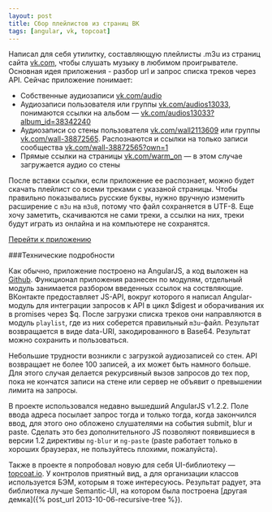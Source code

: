 ```yaml
---
layout: post
title: Сбор плейлистов из страниц ВК
tags: [angular, vk, topcoat]
---
```

Написал для себя утилитку, составляющую плейлисты .m3u из страниц сайта [vk.com](https://vk.com), чтобы слушать музыку в любимом проигрывателе. Основная идея приложения - разбор url и запрос списка треков через API. Сейчас приложение понимает:

* Собственные аудиозаписи [vk.com/audio](http://vk.com/audio)
* Аудиозаписи пользователя или группы [vk.com/audios13033](http://vk.com/audios13033), понимаются ссылки на альбом &mdash; [vk.com/audios13033?album_id=38342240](http://vk.com/audios13033?album_id=38342240)
* Аудиозаписи со стены пользователя [vk.com/wall2113609](http://vk.com/wall2113609) или группы [vk.com/wall-38872565](http://vk.com/wall-38872565). Распознаются и ссылки на только записи сообщества [vk.com/wall-38872565?own=1](http://vk.com/wall-38872565?own=1)
* Прямые ссылки на страницы [vk.com/warm_on](http://vk.com/warm_on) &mdash; в этом случае загружается аудио со стены

После вставки ссылки, если приложение ее распознает, можно будет скачать плейлист со всеми треками с указаной страницы. Чтобы правильно показывались русские буквы, нужно вручную изменить расширение с `m3u` на `m3u8`, потому что файл сохраняется в UTF-8. Еще хочу заметить, скачиваются не сами треки, а ссылки на них, треки будут играть из онлайна и на компьютере не сохранятся.

[Перейти к приложению](http://catatron.com/vk-m3u/)

###Технические подробности

Как обычно, приложение построено на AngularJS, а код выложен на [Github](https://github.com/just-boris/vk-m3u). Функционал приложения разнесен по модулям, отдельный модуль занимается разбором введенных ссылок на соствляющие. ВКонтакте предоставляет JS-API, вокруг которого я написал Angular-модуль для интеграции запросов к API в цикл $digest и оборачивания их в promises через $q. После загрузки списка треков они направляются в модуль `playlist`, где из них соберется правильный `m3u`-файл. Результат возвращается в виде data-URI, закодированного в Base64. Результат можно сохранить и пользоваться.

Небольшие трудности возникли с загрузкой аудиозаписей со стен. API возвращает не более 100 записей, а их может быть намного больше. Для этого случая делается рекурсивный вызов запросов до тех пор, пока не кончатся записи на стене или сервер не объявит о превышении лимита на запросы.

В проекте использовался недавно вышедший AngularJS v1.2.2. Поле ввода адреса посылает запрос тогда и только тогда, когда закончился ввод, для этого оно обложено слушателями на события submit, blur и paste. Сделать это без дополнительного JS позволяют появившиеся в версии 1.2 директивы `ng-blur` и `ng-paste` (paste работает только в хороших браузерах, не пользуйтесь плохими, пожалуйста).

Также в проекте я попробовал новую для себя UI-библиотеку &mdash; [topcoat.io](http://topcoat.io). У контролов приятный вид, а для организации классов используется БЭМ, которым я тоже интересуюсь. Результат радует, эта библиотека лучше Semantic-UI, на котором была построена [другая демка]({% post_url 2013-10-06-recursive-tree %}).
